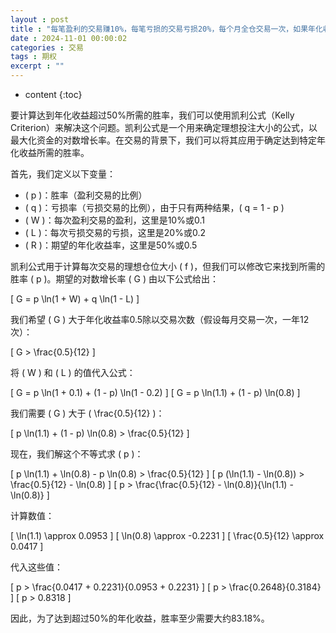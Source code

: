 ```yaml
---
layout : post
title : "每笔盈利的交易赚10%，每笔亏损的交易亏损20%，每个月全仓交易一次，如果年化收益要超过50%，那么胜率至少要做到多少？"
date : 2024-11-01 00:00:02
categories : 交易
tags : 期权
excerpt : ""
---
```


* content
{:toc}


要计算达到年化收益超过50%所需的胜率，我们可以使用凯利公式（Kelly Criterion）来解决这个问题。凯利公式是一个用来确定理想投注大小的公式，以最大化资金的对数增长率。在交易的背景下，我们可以将其应用于确定达到特定年化收益所需的胜率。

首先，我们定义以下变量：
- \( p \)：胜率（盈利交易的比例）
- \( q \)：亏损率（亏损交易的比例），由于只有两种结果，\( q = 1 - p \)
- \( W \)：每次盈利交易的盈利，这里是10%或0.1
- \( L \)：每次亏损交易的亏损，这里是20%或0.2
- \( R \)：期望的年化收益率，这里是50%或0.5

凯利公式用于计算每次交易的理想仓位大小 \( f \)，但我们可以修改它来找到所需的胜率 \( p \)。期望的对数增长率 \( G \) 由以下公式给出：

\[ G = p \ln(1 + W) + q \ln(1 - L) \]

我们希望 \( G \) 大于年化收益率0.5除以交易次数（假设每月交易一次，一年12次）：

\[ G > \frac{0.5}{12} \]

将 \( W \) 和 \( L \) 的值代入公式：

\[ G = p \ln(1 + 0.1) + (1 - p) \ln(1 - 0.2) \]
\[ G = p \ln(1.1) + (1 - p) \ln(0.8) \]

我们需要 \( G \) 大于 \( \frac{0.5}{12} \)：

\[ p \ln(1.1) + (1 - p) \ln(0.8) > \frac{0.5}{12} \]

现在，我们解这个不等式求 \( p \)：

\[ p \ln(1.1) + \ln(0.8) - p \ln(0.8) > \frac{0.5}{12} \]
\[ p (\ln(1.1) - \ln(0.8)) > \frac{0.5}{12} - \ln(0.8) \]
\[ p > \frac{\frac{0.5}{12} - \ln(0.8)}{\ln(1.1) - \ln(0.8)} \]

计算数值：

\[ \ln(1.1) \approx 0.0953 \]
\[ \ln(0.8) \approx -0.2231 \]
\[ \frac{0.5}{12} \approx 0.0417 \]

代入这些值：

\[ p > \frac{0.0417 + 0.2231}{0.0953 + 0.2231} \]
\[ p > \frac{0.2648}{0.3184} \]
\[ p > 0.8318 \]

因此，为了达到超过50%的年化收益，胜率至少需要大约83.18%。
